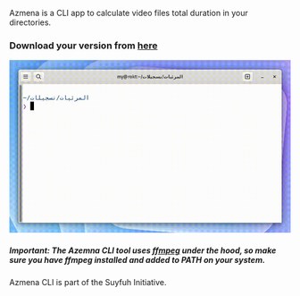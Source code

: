 Azmena is a CLI app to calculate video files total duration in your directories.

### Download your version from [here](https://github.com/mdyssr/azmena-cli/releases/)

![Azmena CLI demo](demo.gif)

##### Important: The Azemna CLI tool uses [ffmpeg](https://ffmpeg.org/) under the hood, so make sure you have ffmpeg installed and added to PATH on your system.

Azmena CLI is part of the Suyfuh Initiative.
